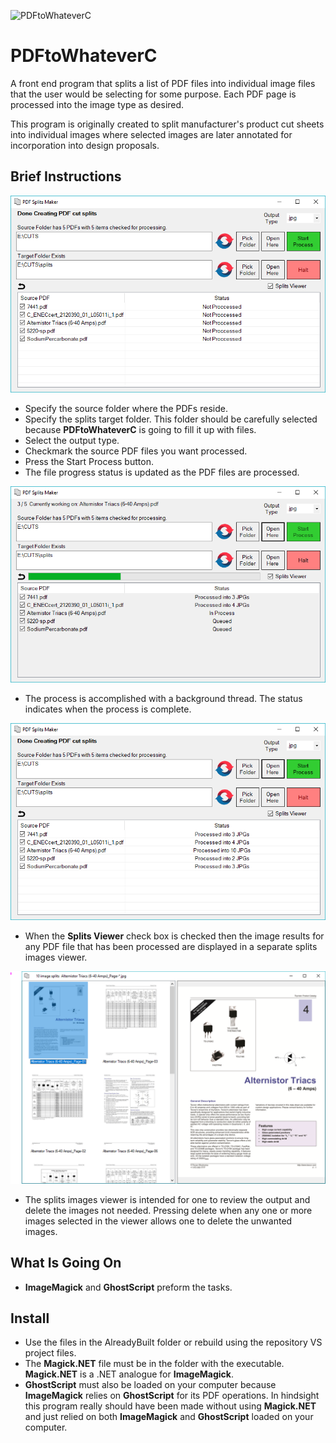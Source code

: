 ![PDFtoWhateverC](PDFtoWhateverC/SplitMaker.ico)
# PDFtoWhateverC   

A front end program that splits a list of PDF files into individual image files that the user would be selecting for some purpose. Each PDF page is processed into the image type as desired.

This program is originally created to split manufacturer's product cut sheets into individual images where selected images are later annotated for incorporation into design proposals.

## Brief Instructions

![SplitsMaker](DocImages/PDFSplitsMaker.PNG)

- Specify the source folder where the PDFs reside.
- Specify the splits target folder. This folder should be carefully selected because **PDFtoWhateverC** is going to fill it up with files.
- Select the output type.
- Checkmark the source PDF files you want processed.
- Press the Start Process button.
- The file progress status is updated as the PDF files are processed.

![](DocImages/PDFSplitsMakerInProcess.PNG)

- The process is accomplished with a background thread. The status indicates when the process is complete.

![](DocImages/PDFSplitsMakerDone.PNG)

- When the **Splits Viewer** check box is checked then the image results for any PDF file that has been processed are displayed in a separate splits images viewer.

![  ](DocImages/SplitsViewer.PNG)

- The splits images viewer is intended for one to review the output and delete the images not needed. Pressing delete when any one or more images selected in the viewer allows one to delete the unwanted images.

## What Is Going On

- **ImageMagick** and **GhostScript** preform the tasks.

## Install

- Use the files in the AlreadyBuilt folder or rebuild using the repository VS project files.
- The **Magick.NET** file must be in the folder with the executable. **Magick.NET** is a .NET analogue for **ImageMagick**.
- **GhostScript** must also be loaded on your computer because **ImageMagick** relies on **GhostScript** for its PDF operations. In hindsight this program really should have been made without using **Magick.NET** and just relied on both **ImageMagick** and **GhostScript** loaded on your computer.
